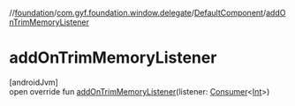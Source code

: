//[foundation](../../../index.md)/[com.gyf.foundation.window.delegate](../index.md)/[DefaultComponent](index.md)/[addOnTrimMemoryListener](add-on-trim-memory-listener.md)

# addOnTrimMemoryListener

[androidJvm]\
open override fun [addOnTrimMemoryListener](add-on-trim-memory-listener.md)(listener: [Consumer](https://developer.android.com/reference/kotlin/androidx/core/util/Consumer.html)&lt;[Int](https://kotlinlang.org/api/core/kotlin-stdlib/kotlin/-int/index.html)&gt;)